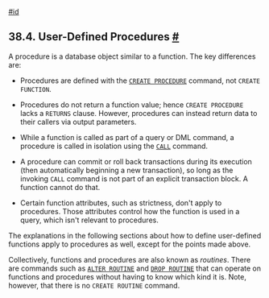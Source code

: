 [#id](#XPROC)

## 38.4. User-Defined Procedures [#](#XPROC)

A procedure is a database object similar to a function. The key differences are:

- Procedures are defined with the [`CREATE PROCEDURE`](sql-createprocedure) command, not `CREATE FUNCTION`.

- Procedures do not return a function value; hence `CREATE PROCEDURE` lacks a `RETURNS` clause. However, procedures can instead return data to their callers via output parameters.

- While a function is called as part of a query or DML command, a procedure is called in isolation using the [`CALL`](sql-call) command.

- A procedure can commit or roll back transactions during its execution (then automatically beginning a new transaction), so long as the invoking `CALL` command is not part of an explicit transaction block. A function cannot do that.

- Certain function attributes, such as strictness, don't apply to procedures. Those attributes control how the function is used in a query, which isn't relevant to procedures.

The explanations in the following sections about how to define user-defined functions apply to procedures as well, except for the points made above.

Collectively, functions and procedures are also known as _routines_. There are commands such as [`ALTER ROUTINE`](sql-alterroutine) and [`DROP ROUTINE`](sql-droproutine) that can operate on functions and procedures without having to know which kind it is. Note, however, that there is no `CREATE ROUTINE` command.
